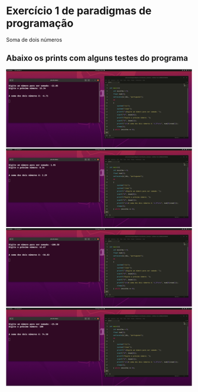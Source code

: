 # Exercício 1 de paradigmas de programação 

Soma de dois números

## Abaixo os prints com alguns testes do programa 

![teste](./assets/teste-1.png)
![teste](./assets/teste-2.png)
![teste](./assets/teste-3.png)
![teste](./assets/teste-4.png)


